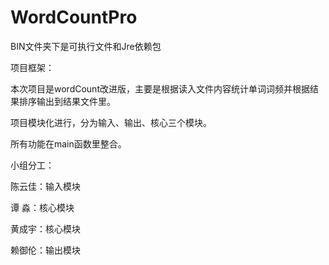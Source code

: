 # WordCountPro

BIN文件夹下是可执行文件和Jre依赖包

项目框架：

本次项目是wordCount改进版，主要是根据读入文件内容统计单词词频并根据结果排序输出到结果文件里。

项目模块化进行，分为输入、输出、核心三个模块。

所有功能在main函数里整合。

小组分工：

陈云佳：输入模块

谭  淼：核心模块

黄成宇：核心模块

赖御伦：输出模块
